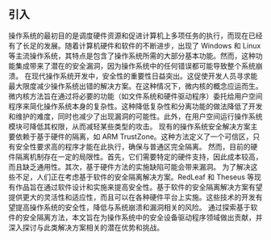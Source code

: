 ## 引入
操作系统的最初目的是调度硬件资源和促进计算机上多项任务的执行，而现在已经有了长足的发展。随着计算机硬件和软件的不断进步，出现了 Windows 和 Linux 等主流操作系统，其特点是包含了操作系统所需的大部分基本功能。然而，这种功能集成带来了潜在的安全漏洞，因为操作系统中的任何错误都可能导致整个系统崩溃。
在现代操作系统开发中，安全性的重要性日益突出。这促使开发人员寻求能最大限度减少操作系统出错的解决方案。在这种情况下，微内核的概念应运而生。微内核方法旨在通过将必要的功能（如文件系统和硬件驱动程序）委托给用户空间程序来简化操作系统本身的复杂性。这种降低复杂性和分离功能的做法降低了开发和维护的难度，同时也减少了出现漏洞的可能性。此外，在用户空间运行操作系统模块可降低其权限，从而减轻某些类型的攻击。
现有的操作系统安全解决方案主要依赖于基于硬件的隔离，如 ARM TrustZone。这种方法定义了一个可信区，只有安全性要求高的程序才能在此执行，确保与普通区完全隔离。
然而，目前的硬件隔离机制存在一定的局限性。首先，它们需要特定的硬件支持，因此成本较高，而且缺乏通用性。其次，基于硬件方法的实施缺陷可能会带来漏洞。
为了解决这些不足，人们正在考虑基于软件的安全隔离解决方案。RedLeaf 和 Theseus 等现有作品旨在通过软件设计和实施来提高安全性。基于软件的安全隔离解决方案有望提供更大的灵活性和适应性，而且可以在各种硬件平台上实施。这些技术的开发有望提高操作系统的安全性，降低与系统崩溃和漏洞相关的风险。
通过探索基于软件的安全隔离方法，本文旨在为操作系统中的安全设备驱动程序领域做出贡献，并深入探讨与此类解决方案相关的潜在优势和挑战。
